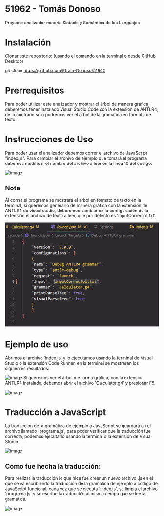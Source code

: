 # 51962 - Tomás Donoso
Proyecto analizador materia Sintaxis y Semántica de los Lenguajes

# Instalación
Clonar este repositorio: (usando el comando en la terminal o desde GitHub Desktop) 

git clone https://github.com/Efrain-Donoso/51962

# Prerrequisitos
Para poder utilizar este analizador y mostrar el árbol de manera gráfica, deberemos tener instalado Visual Studio Code con la extensión de ANTLR4, de lo contrario solo podremos ver el arbol de la gramática en formato de texto.

# Instrucciones de Uso
Para poder usar el analizador debemos correr el archivo de JavaScript "index.js". Para cambiar el archivo de ejemplo que tomará el programa debemos modificar el nombre del archivo a leer en la linea 10 del código.

![image](https://github.com/user-attachments/assets/79aaa2e2-3bec-4ceb-87d8-16ca12f65e74)

## Nota
Al correr el programa se mostrará el arbol en formato de texto en la terminal, si queremos generarlo de manera gráfica con la extensión de ANTLR4 de visual studio, deberemos cambiar en la configuración de la extensión el archivo de texto a leer, que por defecto es 'inputCorrecto1.txt'.

![alt text](https://github.com/Efrain-Donoso/51962/blob/main/launch%20json.png)


# Ejemplo de uso
Abrimos el archivo 'index.js' y lo ejecutamos usando la terminal de Visual Studio o la extensión Code Runner, en la terminal se mostrarán los siguientes resultados:

![image](https://github.com/user-attachments/assets/5d22857b-31a3-4395-a27a-361eafa8a72a)
Si queremos ver el árbol me forma gráfica, con la extensión ANTLR4 instalada, debemos abrir el archivo 'Calculator.g4' y presionar F5.

![image](https://github.com/user-attachments/assets/e2b48db2-e4ff-428e-8d8b-eb5c61f11954)


# Traducción a JavaScript
La traducción de la gramática de ejemplo a JavaScript se guardará en el archivo llamado 'programa.js', para poder verificar que la traducción fue correcta, podemos ejecutarlo usando la terminal o la extensión de Visual Studio.

![image](https://github.com/user-attachments/assets/b6951507-ab6d-40bd-8702-c6999278b2c9)

## Como fue hecha la traducción:
Para realizar la traducción lo que hice fue crear un nuevo archivo .js en el que se va escribiendo la traducción de la gramática de ejemplo a código de JavaScript funcional, cada vez que se ejecuta 'index.js', se limpia el archivo 'programa.js' y se escribe la traducción al mismo tiempo que se lee la gramática.

![image](https://github.com/user-attachments/assets/6758492e-97e9-4046-955f-ba1fe9dc62e9)


